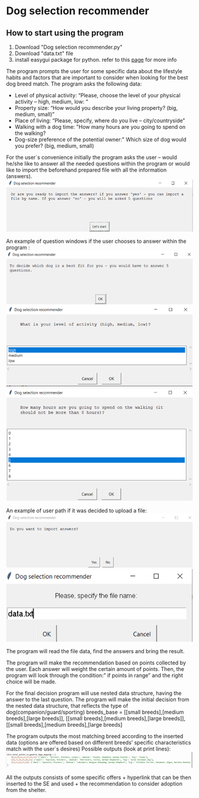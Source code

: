 # Dog selection recommender

## How to start using the program
1. Download "Dog selection recommender.py"
2. Download "data.txt" file
3. install easygui package for python. refer to this [page](https://pypi.org/project/easygui/) for more info


The program prompts the user for some specific data about the lifestyle habits and factors that are important to consider when looking for the best dog breed match.
The program asks the following data:
* Level of physical activity:  “Please, choose the level of your physical activity – high, medium, low: “ 
* Property size: “How would you describe your living property? (big, medium, small)”
* Place of living: “Please, specify, where do you live – city/countryside” 
* Walking with a dog time: "How many hours are you going to spend on the walking?
* Dog-size preference of the potential owner:" Which size of dog would you prefer? (big, medium, small)

For the user\`s convenience initially the program asks the user – would he/she like to answer all the needed questions within the program or would like to import the beforehand prepared file with all the information (answers).
![name-of-you-image](https://github.com/rolnikolay/Dog-selection-recommender/blob/main/Picture%201.png)

An example of question windows if the user chooses to answer within  the program :
![name-of-you-image](https://github.com/rolnikolay/Dog-selection-recommender/blob/main/Picture%202.png)
![name-of-you-image](https://github.com/rolnikolay/Dog-selection-recommender/blob/main/Picture%203.png)
![name-of-you-image](https://github.com/rolnikolay/Dog-selection-recommender/blob/main/Picture%204.png)

An example of user path if it was decided to upload a file:
![name-of-you-image](https://github.com/rolnikolay/Dog-selection-recommender/blob/main/Picture%205.png)
![name-of-you-image](https://github.com/rolnikolay/Dog-selection-recommender/blob/main/Picture%206.png)

The program will read the file data, find the answers and bring the result.

The program will make the recommendation based on points collected by the user. Each answer will weight the certain amount of points. Then, the program will look through the condition:” if points in range” and the right choice will be made.

For the final decision program will use nested data structure, having  the answer to the last question. The program will make the initial decision from the nested data structure, that reflects the type of dog(companion/guard/sporting)
breeds_base = [[small breeds],[medium breeds],[large breeds]], [[small breeds],[medium breeds],[large breeds]], [[small breeds],[medium breeds],[large breeds]

The program outputs the most matching breed according to the inserted data (options are offered based on different breeds’ specific characteristics match with the user\`s desires)
Possible outputs (look at print lines):
![name-of-you-image](https://github.com/rolnikolay/Dog-selection-recommender/blob/main/Picture%207.png)

All the outputs consists of some specific offers + hyperlink that can be then inserted to the SE and used + the recommendation to consider adoption from the shelter.
